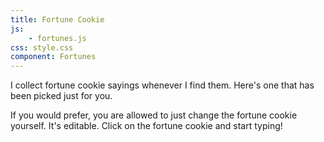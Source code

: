 ```yaml
---
title: Fortune Cookie
js:
    - fortunes.js
css: style.css
component: Fortunes
---
```


I collect fortune cookie sayings whenever I find them.  Here's one that has been picked just for you.

<div class="module"></div>

If you would prefer, you are allowed to just change the fortune cookie yourself.  It's editable.  Click on the fortune cookie and start typing!
